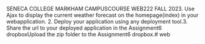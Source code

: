 SENECA COLLEGE MARKHAM CAMPUSCOURSE WEB222 FALL 2023.
Use Ajax to display the current weather forecast on the homepage(index) in your webapplication.
2. Deploy your application using any deployment tool.3. Share the url to your deployed application in the Assignment6 dropboxUpload the zip folder to the Assignment6 dropbox.# web
